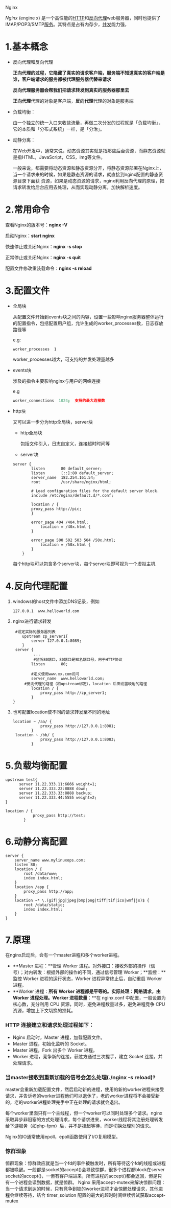 Nginx

*Nginx* (engine x) 是一个高性能的[HTTP](https://baike.baidu.com/item/HTTP)和[反向代理](https://baike.baidu.com/item/反向代理/7793488)web服务器，同时也提供了IMAP/POP3/SMTP[服务](https://baike.baidu.com/item/服务/100571)。其特点是占有内存少，[并发](https://baike.baidu.com/item/并发/11024806)能力强，

# 1.基本概念

- 反向代理和反向代理

  **正向代理的过程，它隐藏了真实的请求客户端，服务端不知道真实的客户端是谁，客户端请求的服务都被代理服务器代替来请求**

  **反向代理服务器会帮我们把请求转发到真实的服务器那里去**

  **正向代理**代理的对象是客户端，**反向代理**代理的对象是服务端

- 负载均衡：

  由一个独立的统一入口来收敛流量，再做二次分发的过程就是「负载均衡」，它的本质和「分布式系统」一样，是「分治」。

- 动静分离：

  在Web开发中，通常来说，动态资源其实就是指那些后台资源，而静态资源就是指HTML，JavaScript，CSS，img等文件。

  一般来说，都需要将动态资源和静态资源分开，将静态资源部署在Nginx上，当一个请求来的时候，如果是静态资源的请求，就直接到nginx配置的静态资源目录下面获 资源，如果是动态资源的请求，nginx利用反向代理的原理，把请求转发给后台应用去处理，从而实现动静分离，加快解析速度。

# 2.常用命令

查看Nginx的版本号：**nginx -V**

启动Nginx：**start nginx**

快速停止或关闭Nginx：**nginx -s stop**

正常停止或关闭Nginx：**nginx -s quit**

配置文件修改重装载命令：**nginx -s reload**

# 3.配置文件

- 全局块

  从配置文件开始到events块之间的内容，设置一些影响nginx服务器整体运行的配置指令，包括配置用户组，允许生成的worker_processes数，日志存放路径等

  e.g:

  ```properties
  worker_processes  1
  ```

  worker_processes越大，可支持的并发处理量越多

- events块

  涉及的指令主要影响nginx与用户的网络连接

  e.g

  ```pro
  worker_connections  1024;  支持的最大连接数
  ```

- http块

  又可以进一步分为http全局块，server块

  - http全局块

    包括文件引入，日志自定义，连接超时时间等

  - server块

  ```
  server {
          listen       80 default_server;
          listen       [::]:80 default_server;
          server_name  182.254.161.54;
          root         /usr/share/nginx/html;
  
          # Load configuration files for the default server block.
          include /etc/nginx/default.d/*.conf;
  
          location / {
          proxy_pass http://pic; 
          }
  
          error_page 404 /404.html;
              location = /40x.html {
          }
  
          error_page 500 502 503 504 /50x.html;
              location = /50x.html {
          }
      }
  ```

  每个http块可以包含多个server块，每个server块即可视为一个虚拟主机

# 4.反向代理配置

1. windows的host文件中添加DNS记录，例如

   ```
   127.0.0.1  www.helloworld.com
   ```

2. nginx进行请求转发

   ```
   	#设定实际的服务器列表 
       upstream zp_server1{
           server 127.0.0.1:8089;
       }
   	server {
            ...
            #监听80端口，80端口是知名端口号，用于HTTP协议
           listen       80;
           
           #定义使用www.xx.com访问
           server_name  www.helloworld.com;
   		#反向代理的路径（和upstream绑定），location 后面设置映射的路径
           location / {
               proxy_pass http://zp_server1;
           } 
   }
   ```

3. 也可配置location使不同的请求转发至不同的地址

   ```
   location ~ /aa/ {
               proxy_pass http://127.0.0.1:8081;
           } 
    location ~ /bb/ {
               proxy_pass http://127.0.0.1:8083;
           }        
   ```

# 5.负载均衡配置

```
upstream test{ 
      server 11.22.333.11:6666 weight=1; 
      server 11.22.333.22:8888 down; 
      server 11.22.333.33:8888 backup;
      server 11.22.333.44:5555 weight=2; 
}

location / {
            proxy_pass http://test;
        } 
```

# 6.动静分离配置

```
server {
    server_name www.mylinuxops.com;
    listen 80;
    location / {
        root /data/www;
        index index.html;
    }
    location /app {
        proxy_pass http://app;
    }
    location ~* \.(gif|jpg|jpeg|bmp|png|tiff|tif|ico|wmf|js)$ {
        root /data/static;
        index index.html;
    }
}
```

# 7.原理

在nginx启动后，会有一个master进程和多个worker进程。

- **Master 进程：**管理 Worker 进程。对外接口：接收外部的操作（信号）；对内转发：根据外部的操作的不同，通过信号管理 Worker；**监控：**监控 Worker 进程的运行状态，Worker 进程异常终止后，自动重启 Worker 进程。
- **Worker 进程：**所有 Worker 进程都是平等的。实际处理：网络请求，由 Worker 进程处理。Worker 进程数量**：**在 nginx.conf 中配置，一般设置为核心数，充分利用 CPU 资源，同时，避免进程数量过多，避免进程竞争 CPU 资源，增加上下文切换的损耗。

### **HTTP 连接建立和请求处理过程如下：**

- Nginx 启动时，Master 进程，加载配置文件。
- Master 进程，初始化监听的 Socket。
- Master 进程，Fork 出多个 Worker 进程。
- Worker 进程，竞争新的连接，获胜方通过三次握手，建立 Socket 连接，并处理请求。

### 当master接收到重新加载的信号会怎么处理(./nginx -s reload)?

master会重新加载配置文件，然后启动新的进程，使用的新的worker进程来接受请求，并告诉老的worker进程他们可以退休了，老的worker进程将不会接受新的，老的worker进程处理完手中正在处理的请求就会退出。



每个worker里面只有一个主线程，但一个worker可以同时处理多个请求。nginx采取异步非阻塞的方式处理请求，每个请求进来，worker线程将其注册处理转发给下游服务（如php-fpm）后，并不是挂起等待，而是切换处理别的请求。

Nginx的IO通常使用epoll，epoll函数使用了I/O复用模型。

### 惊群现象

惊群现象：惊群效应就是当一个fd的事件被触发时，所有等待这个fd的线程或进程都被唤醒。一般都是socket的accept()会导致惊群，很多个进程都block在server socket的accept()，一但有客户端进来，所有进程的accept()都会返回，但是只有一个进程会读到数据，就是惊群。
 Nginx 采用accept-mutex来解决惊群问题：当一个请求到达的时候，只有竞争到锁的worker进程才会惊醒处理请求，其他进程会继续等待，结合 timer_solution 配置的最大的超时时间继续尝试获取accept-mutex
